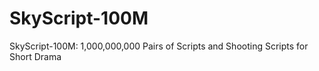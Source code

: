 # SkyScript-100M
SkyScript-100M: 1,000,000,000 Pairs of Scripts and Shooting Scripts for Short Drama
